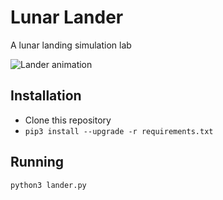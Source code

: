 Lunar Lander
============

A lunar landing simulation lab

![Lander animation](https://gymnasium.farama.org/_images/lunar_lander.gif)

Installation
------------

- Clone this repository
- `pip3 install --upgrade -r requirements.txt`

Running
-------

`python3 lander.py`
